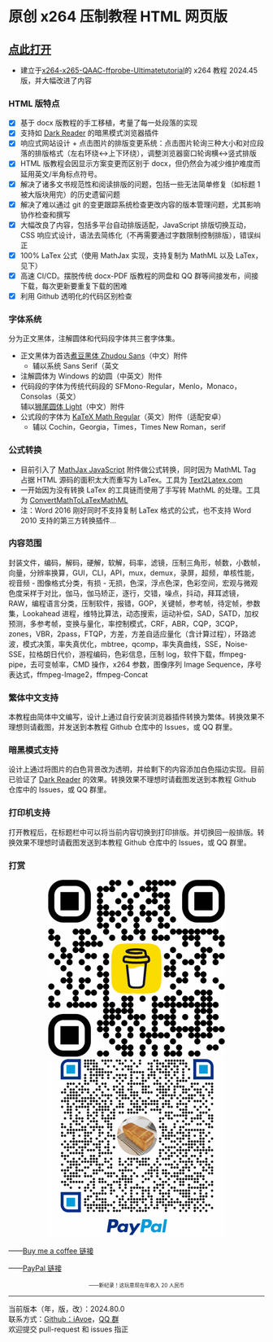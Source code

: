 # 原创 x264 压制教程 HTML 网页版

## [点此打开](https://iavoe.github.io/x264-web-tutorial/HTML/index.html)

- 建立于[x264-x265-QAAC-ffprobe-Ultimatetutorial](https://github.com/iAvoe/x264-x265-QAAC-ffprobe-Ultimatetutorial)的 x264 教程 2024.45 版，并大幅改进了内容

### HTML 版特点

- [x] 基于 docx 版教程的手工移植，考量了每一处段落的实现
- [x] 支持如 [Dark Reader](https://darkreader.org) 的暗黑模式浏览器插件
- [x] 响应式网站设计 + 点击图片的排版变更系统：点击图片轮询三种大小和对应段落的排版格式（左右环绕↔上下环绕），调整浏览器窗口轮询横↔竖式排版
- [x] HTML 版教程会因显示方案变更而区别于 docx，但仍然会为减少维护难度而延用英文/半角标点符号。
- [x] 解决了诸多文书规范性和阅读排版的问题，包括一些无法简单修复（如标题 1 被大版块用完）的历史遗留问题
- [x] 解决了难以通过 git 的变更跟踪系统检查更改内容的版本管理问题，尤其影响协作检查和撰写
- [x] 大幅改良了内容，包括多平台自动排版适配，JavaScript 排版切换互动，CSS 响应式设计，语法去简练化（不再需要通过字数限制控制排版），错误纠正
- [x] 100% LaTex 公式（使用 MathJax 实现，支持复制为 MathML 以及 LaTex，见下）
- [x] 高速 CI/CD。摆脱传统 docx-PDF 版教程的网盘和 QQ 群等间接发布，间接下载，每次更新要重复下载的困难
- [x] 利用 Github 透明化的代码区别检查

### 字体系统

分为正文黑体，注解圆体和代码段字体共三套字体集。

- 正文黑体为首选[煮豆黑体 Zhudou Sans](https://github.com/Buernia/Zhudou-Sans)（中文）附件  
  - 辅以系统 Sans Serif（英文
- 注解圆体为 Windows 的幼圆（中英文）附件
- 代码段的字体为传统代码段的 SFMono-Regular，Menlo，Monaco，Consolas（英文）  
辅以[狮尾圆体 Light](https://github.com/max32002/swei-gothic/blob/master)（中文）附件
- 公式段的字体为 [KaTeX Math Regular](https://github.com/KaTeX/katex-fonts/blob/master)（英文）附件（适配安卓）  
  - 辅以 Cochin，Georgia，Times，Times New Roman，serif

### 公式转换

- 目前引入了 [MathJax JavaScript]("https://cdn.jsdelivr.net/npm/mathjax@3/es5/tex-svg.js") 附件做公式转换，同时因为 MathML Tag 占据 HTML 源码的面积太大而重写为 LaTex。工具为 [Text2Latex.com]("https://www.text2latex.com")
- 一开始因为没有转换 LaTex 的工具链而使用了手写转 MathML 的处理。工具为 [ConvertMathToLaTexMathML]("https://webdemo.myscript.com/views/math/index.html")
- 注：Word 2016 刚好同时不支持复制 LaTex 格式的公式，也不支持 Word 2010 支持的第三方转换插件...

### 内容范围

封装文件，编码，解码，硬解，软解，码率，滤镜，压制三角形，帧数，小数帧，向量，分辨率换算，GUI，CLI，API，mux，demux，录屏，超频，单核性能，视音频 - 图像格式分类，有损 - 无损，色深，浮点色深，色彩空间，宏观与微观色度采样于对比，伽马，伽马矫正，逐行，交错，噪点，抖动，拜耳滤镜，RAW，编程语言分类，压制软件，报错，GOP，关键帧，参考帧，待定帧，参数集，Lookahead 进程，维特比算法，动态搜索，运动补偿，SAD，SATD，加权预测，多参考帧，变换与量化，率控制模式，CRF，ABR，CQP，3CQP，zones，VBR，2pass，FTQP，方差，方差自适应量化（含计算过程），环路滤波，模式决策，率失真优化，mbtree，qcomp，率失真曲线，SSE，Noise-SSE，拉格朗日代价，游程编码，色彩信息，压制 log，软件下载，ffmpeg-pipe，去可变帧率，CMD 操作，x264 参数，图像序列 Image Sequence，序号表达式，ffmpeg-Image2，ffmpeg-Concat

### 繁体中文支持

本教程由简体中文编写，设计上通过自行安装浏览器插件转换为繁体。转换效果不理想则请截图，并发送到本教程 Github 仓库中的 Issues，或 QQ 群里。

### 暗黑模式支持

设计上通过将图片的白色背景改为透明，并给剩下的内容添加白色描边实现。目前已验证了 [Dark Reader](https://darkreader.org) 的效果。转换效果不理想时请截图发送到本教程 Github 仓库中的 Issues，或 QQ 群里。

### 打印机支持

打开教程后，在标题栏中可以将当前内容切换到打印排版。并切换回一般排版。转换效果不理想时请截图发送到本教程 Github 仓库中的 Issues，或 QQ 群里。

### 打赏

<p align="center"><img src="bmc_qr.png"><br><img src="pp_tip_qr.png"></p>

——[Buy me a coffee 链接](https://buymeacoffee.com/iavoe)

——[PayPal 链接](https://www.paypal.com/qrcodes/managed/3e3e8b7f-27ed-4edc-a0fa-1b469e854a3c?utm_source=consapp)

<p align="center"><font size=1>——新纪录！这玩意现在年收入 20 人民币</font></p>

-----

当前版本（年，版，改）：2024.80.0<br>
联系方式：[Github：iAvoe]("https://github.com/iAvoe/iAvoe)，[QQ 群]("https://jq.qq.com/?_wv=1027&k=5YJFXyf")  
欢迎提交 pull-request 和 issues 指正
